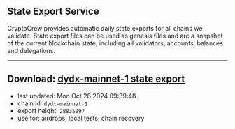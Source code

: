 ## State Export Service
CryptoCrew provides automatic daily state exports for all chains we validate. State export files can be used as genesis files and are a snapshot of the current blockchain state, including all validators, accounts, balances and delegations.

---
**Download: [dydx-mainnet-1 state export](https://dl-tyo.ccvalidators.com/SERVICE/dydx/dydx-mainnet-1_export_28835997.json)**
---

- last updated: Mon Oct 28 2024 09:39:48
- chain id: `dydx-mainnet-1`
- export height: `28835997`
- use for: airdrops, local tests, chain recovery
